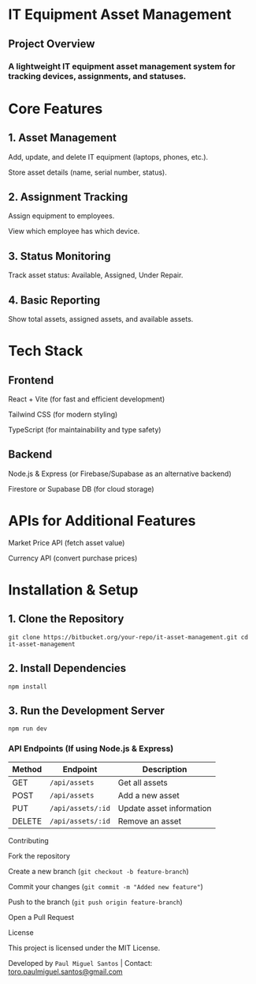 # IT Equipment Asset Management

## Project Overview
### A lightweight IT equipment asset management system for tracking devices, assignments, and statuses. 


# Core Features

## 1. Asset Management

Add, update, and delete IT equipment (laptops, phones, etc.).

Store asset details (name, serial number, status).

## 2. Assignment Tracking

Assign equipment to employees.

 View which employee has which device.

## 3. Status Monitoring

 Track asset status: Available, Assigned, Under Repair.

## 4. Basic Reporting

 Show total assets, assigned assets, and available assets.

# Tech Stack

## Frontend

 React + Vite (for fast and efficient development)

 Tailwind CSS (for modern styling)

 TypeScript (for maintainability and type safety)

## Backend

 Node.js & Express (or Firebase/Supabase as an alternative backend)

 Firestore or Supabase DB (for cloud storage)

# APIs for Additional Features

 Market Price API (fetch asset value)

 Currency API (convert purchase prices)

# Installation & Setup

## 1. Clone the Repository

`git clone https://bitbucket.org/your-repo/it-asset-management.git
cd it-asset-management`

## 2. Install Dependencies

`npm install`

## 3. Run the Development Server

`npm run dev`

### API Endpoints (If using Node.js & Express)


| Method | Endpoint          | Description               |
|--------|-------------------|---------------------------|
| GET    | `/api/assets`     | Get all assets            |
| POST   | `/api/assets`     | Add a new asset           |
| PUT    | `/api/assets/:id` | Update asset information  |
| DELETE | `/api/assets/:id` | Remove an asset           |


Contributing

Fork the repository

Create a new branch (`git checkout -b feature-branch`)

Commit your changes (`git commit -m "Added new feature"`)

Push to the branch (`git push origin feature-branch`)

Open a Pull Request

License

This project is licensed under the MIT License.

Developed by `Paul Miguel Santos` | Contact: toro.paulmiguel.santos@gmail.com

